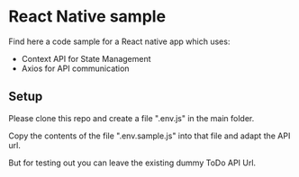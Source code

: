 # React Native sample

Find here a code sample for a React native app which uses:

- Context API for State Management
- Axios for API communication

## Setup

Please clone this repo and create a file ".env.js" in the main folder. 

Copy the contents of the file ".env.sample.js" into that file and adapt the API url. 

But for testing out you can leave the existing dummy ToDo API Url. 